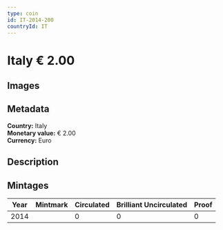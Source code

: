 ```yaml
---
type: coin
id: IT-2014-200
countryId: IT
---
```


# Italy € 2.00

## Images


## Metadata

**Country:** Italy\
**Monetary value:** € 2.00\
**Currency:** Euro

## Description


## Mintages
| Year | Mintmark | Circulated | Brilliant Uncirculated | Proof |
| ---- | -------- | ---------- | ---------------------- | ----- |
| 2014 |  | 0| 0 | 0 |
